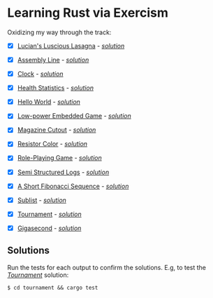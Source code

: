 # Learning Rust via Exercism

Oxidizing my way through the track:
* [x] [Lucian's Luscious Lasagna](https://exercism.org/tracks/rust/exercises/lucians-luscious-lasagna) - [*solution*](./lucians-luscious-lasagna/)
* [x] [Assembly Line](https://exercism.org/tracks/rust/exercises/assembly-line) - [*solution*](./assembly-line)
* [x] [Clock](https://exercism.org/tracks/rust/exercises/clock) - [*solution*](./clock)
* [x] [Health Statistics](https://exercism.org/tracks/rust/exercises/health-statistics) - [*solution*](./health-statistics)
* [x] [Hello World](https://exercism.org/tracks/rust/exercises/hello-world) - [*solution*](./hello-world)
* [x] [Low-power Embedded Game](https://exercism.org/tracks/rust/exercises/low-power-embedded-game) - [*solution*](./low-power-embedded-game)
* [x] [Magazine Cutout](https://exercism.org/tracks/rust/exercises/magazine-cutout) - [*solution*](./magazine-cutout)
* [x] [Resistor Color](https://exercism.org/tracks/rust/exercises/resistor-color) - [*solution*](./resistor-color)
* [x] [Role-Playing Game](https://exercism.org/tracks/rust/exercises/role-playing-game) - [*solution*](./role-playing-game)
* [x] [Semi Structured Logs](https://exercism.org/tracks/rust/exercises/semi-structured-logs) - [*solution*](./semi-structured-logs)
* [x] [A Short Fibonacci Sequence](https://exercism.org/tracks/rust/exercises/short-fibonacci) - [*solution*](./short-fibonacci)
* [x] [Sublist](https://exercism.org/tracks/rust/exercises/sublist) - [*solution*](./sublist)
* [x] [Tournament](https://exercism.org/tracks/rust/exercises/tournament) - [*solution*](./tournament)
* [x] [Gigasecond](https://exercism.org/tracks/rust/exercises/gigasecond) - [*solution*](./gigasecond)


## Solutions

Run the tests for each output to confirm the solutions. E.g, to test the [*Tournament*](./tournament) solution:
```
$ cd tournament && cargo test
```

